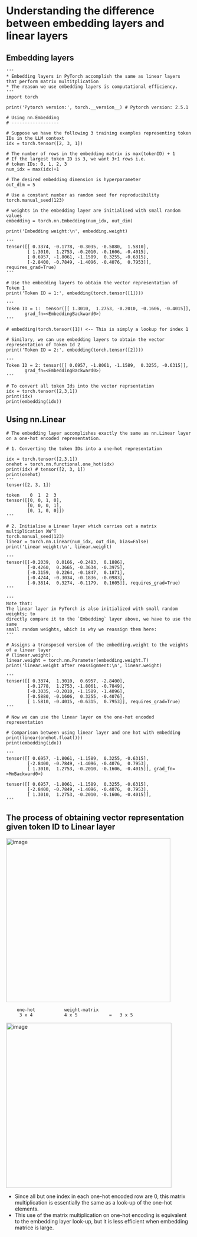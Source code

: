 # Understanding the difference between embedding layers and linear layers

## Embedding layers

```
'''
* Embedding layers in PyTorch accomplish the same as linear layers that perform matrix multitplication
* The reason we use embedding layers is computational efficiency.
'''
import torch

print('Pytorch version:', torch.__version__) # Pytorch version: 2.5.1

# Using nn.Embedding
# ------------------

# Suppose we have the following 3 training examples representing token IDs in the LLM context
idx = torch.tensor([2, 3, 1])

# The number of rows in the embedding matrix is max(tokenID) + 1
# If the largest token ID is 3, we want 3+1 rows i.e.
# token IDs: 0, 1, 2, 3
num_idx = max(idx)+1

# The desired embedding dimension is hyperparameter
out_dim = 5

# Use a constant number as random seed for reproducibility
torch.manual_seed(123)

# weights in the embedding layer are initialised with small random values
embedding = torch.nn.Embedding(num_idx, out_dim)

print('Embedding weight:\n', embedding.weight)

'''
tensor([[ 0.3374, -0.1778, -0.3035, -0.5880,  1.5810],
        [ 1.3010,  1.2753, -0.2010, -0.1606, -0.4015],
        [ 0.6957, -1.8061, -1.1589,  0.3255, -0.6315],
        [-2.8400, -0.7849, -1.4096, -0.4076,  0.7953]], requires_grad=True)
'''

# Use the embedding layers to obtain the vector representation of Token 1
print('Token ID = 1:', embedding(torch.tensor([1])))

'''
Token ID = 1:  tensor([[ 1.3010,  1.2753, -0.2010, -0.1606, -0.4015]],
       grad_fn=<EmbeddingBackward0>)
'''

# embedding(torch.tensor([1]) <-- This is simply a lookup for index 1

# Similary, we can use embedding layers to obtain the vector representation of Token Id 2
print('Token ID = 2:', embedding(torch.tensor([2])))

'''
Token ID = 2: tensor([[ 0.6957, -1.8061, -1.1589,  0.3255, -0.6315]],
       grad_fn=<EmbeddingBackward0>)
'''

# To convert all token Ids into the vector reprsentation
idx = torch.tensor([2,3,1])
print(idx)
print(embedding(idx))
```

## Using nn.Linear

```
# The embedding layer accomplishes exactly the same as nn.Linear layer on a one-hot encoded representation.

# 1. Converting the token IDs into a one-hot representation

idx = torch.tensor([2,3,1])
onehot = torch.nn.functional.one_hot(idx)
print(idx) # tensor([2, 3, 1])
print(onehot)
'''
tensor([2, 3, 1])

token    0  1  2  3
tensor([[0, 0, 1, 0],
        [0, 0, 0, 1],
        [0, 1, 0, 0]])
'''

# 2. Initialise a Linear layer which carries out a matrix multiplication XW^T
torch.manual_seed(123)
linear = torch.nn.Linear(num_idx, out_dim, bias=False)
print('Linear weight:\n', linear.weight)

'''
tensor([[-0.2039,  0.0166, -0.2483,  0.1886],
        [-0.4260,  0.3665, -0.3634, -0.3975],
        [-0.3159,  0.2264, -0.1847,  0.1871],
        [-0.4244, -0.3034, -0.1836, -0.0983],
        [-0.3814,  0.3274, -0.1179,  0.1605]], requires_grad=True)
'''

'''
Note that: 
The linear layer in PyTorch is also initialized with small random weights; to 
directly compare it to the `Embedding` layer above, we have to use the same 
small random weights, which is why we reassign them here:
'''

# Assigns a transposed version of the embedding.weight to the weights of a linear layer 
# (linear.weight). 
linear.weight = torch.nn.Parameter(embedding.weight.T)
print('linear.weight after reassignment:\n', linear.weight)

'''
tensor([[ 0.3374,  1.3010,  0.6957, -2.8400],
        [-0.1778,  1.2753, -1.8061, -0.7849],
        [-0.3035, -0.2010, -1.1589, -1.4096],
        [-0.5880, -0.1606,  0.3255, -0.4076],
        [ 1.5810, -0.4015, -0.6315,  0.7953]], requires_grad=True)
'''

# Now we can use the linear layer on the one-hot encoded representation

# Comparison between using linear layer and one hot with embedding
print(linear(onehot.float()))
print(embedding(idx))

'''
tensor([[ 0.6957, -1.8061, -1.1589,  0.3255, -0.6315],
        [-2.8400, -0.7849, -1.4096, -0.4076,  0.7953],
        [ 1.3010,  1.2753, -0.2010, -0.1606, -0.4015]], grad_fn=<MmBackward0>)

tensor([[ 0.6957, -1.8061, -1.1589,  0.3255, -0.6315],
        [-2.8400, -0.7849, -1.4096, -0.4076,  0.7953],
        [ 1.3010,  1.2753, -0.2010, -0.1606, -0.4015]],
'''
```

## The process of obtaining vector representation given token ID to Linear layer

<img width="445" alt="image" src="https://github.com/user-attachments/assets/cf89c17f-0eeb-4aa2-bc9b-ae80bc6e0e0f" />

```
    one-hot           weight-matrix
     3 x 4            4 x 5            =   3 x 5
```
<img width="448" alt="image" src="https://github.com/user-attachments/assets/cdc77ea0-e0aa-40ff-8a97-e6e8334c297e" />

* Since all but one index in each one-hot encoded row are 0, this matrix multiplication is essentially the same as a look-up of the one-hot elements.
* This use of the matrix multiplication on one-hot encoding is equivalent to the embedding layer look-up, but it is less efficient when embedding matrice is large.





